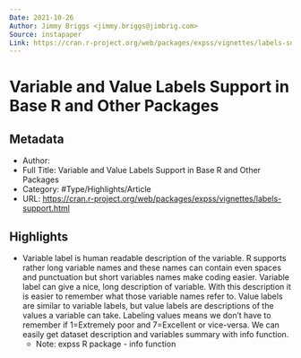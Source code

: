 ```yaml
---
Date: 2021-10-26
Author: Jimmy Briggs <jimmy.briggs@jimbrig.com>
Source: instapaper
Link: https://cran.r-project.org/web/packages/expss/vignettes/labels-support.html
---
```

# Variable and Value Labels Support in Base R and Other Packages

## Metadata
- Author: 
- Full Title: Variable and Value Labels Support in Base R and Other Packages
- Category: #Type/Highlights/Article
- URL: https://cran.r-project.org/web/packages/expss/vignettes/labels-support.html

## Highlights
- Variable label is human readable description of the variable. R supports rather long variable names and these names can contain even spaces and punctuation but short variables names make coding easier. Variable label can give a nice, long description of variable. With this description it is easier to remember what those variable names refer to. Value labels are similar to variable labels, but value labels are descriptions of the values a variable can take. Labeling values means we don’t have to remember if 1=Extremely poor and 7=Excellent or vice-versa. We can easily get dataset description and variables summary with info function.
    - Note: expss R package - info function
